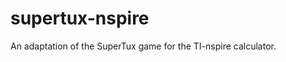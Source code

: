 supertux-nspire
===============

An adaptation  of the  SuperTux game  for  the TI-nspire  calculator.
